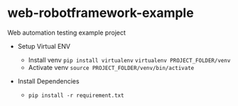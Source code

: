 # web-robotframework-example
Web automation testing example project

- Setup Virtual ENV
    - Install venv
        `pip install virtualenv`
        `virtualenv PROJECT_FOLDER/venv`
    - Activate venv
        `source PROJECT_FOLDER/venv/bin/activate`

- Install Dependencies
    - `pip install -r requirement.txt`
